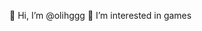 👋 Hi, I’m @olihggg
👀 I’m interested in games

<!---
olihggg/olihggg is a ✨ special ✨ repository because its `README.md` (this file) appears on your GitHub profile.
You can click the Preview link to take a look at your changes.
--->
